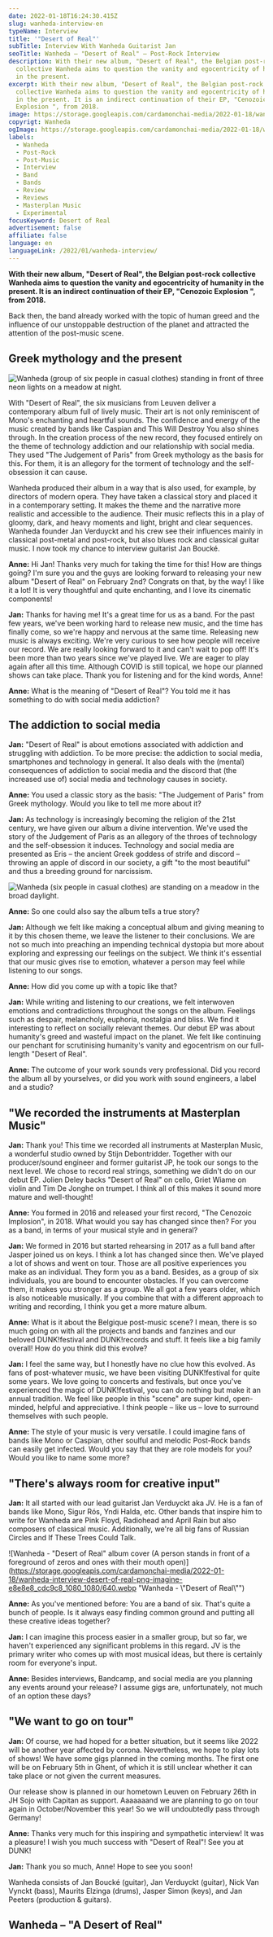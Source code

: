 ```yaml
---
date: 2022-01-18T16:24:30.415Z
slug: wanheda-interview-en
typeName: Interview
title: '"Desert of Real"'
subTitle: Interview With Wanheda Guitarist Jan
seoTitle: Wanheda – "Desert of Real" – Post-Rock Interview
description: With their new album, "Desert of Real", the Belgian post-rock
  collective Wanheda aims to question the vanity and egocentricity of humanity
  in the present.
excerpt: With their new album, "Desert of Real", the Belgian post-rock
  collective Wanheda aims to question the vanity and egocentricity of humanity
  in the present. It is an indirect continuation of their EP, "Cenozoic
  Explosion ", from 2018.
image: https://storage.googleapis.com/cardamonchai-media/2022-01-18/wanheda-interview-jpg-imagine-080808_433e31_1024_768/640.webp
copyrigt: Wanheda
ogImage: https://storage.googleapis.com/cardamonchai-media/2022-01-18/wanheda-interview-fb-png-imagine-080808_3b2c18_1200_628/640.webp
labels:
  - Wanheda
  - Post-Rock
  - Post-Music
  - Interview
  - Band
  - Bands
  - Review
  - Reviews
  - Masterplan Music
  - Experimental
focusKeyword: Desert of Real
advertisement: false
affiliate: false
language: en
languageLink: /2022/01/wanheda-interview/
---
```

**With their new album, "Desert of Real", the Belgian post-rock collective Wanheda aims to question the vanity and egocentricity of humanity in the present. It is an indirect continuation of their EP, "Cenozoic Explosion ", from 2018.**

Back then, the band already worked with the topic of human greed and the influence of our unstoppable destruction of the planet and attracted the attention of the post-music scene.

## Greek mythology and the present

![Wanheda (group of six people in casual clothes) standing in front of three neon lights on a meadow at night.](https://storage.googleapis.com/cardamonchai-media/2022-01-18/wanheda-interview-dark-jpg-imagine-080808_16191a_1024_768/640.webp "Wanheda")

With "Desert of Real", the six musicians from Leuven deliver a contemporary album full of lively music. Their art is not only reminiscent of Mono's enchanting and heartful sounds. The confidence and energy of the music created by bands like Caspian and This Will Destroy You also shines through. In the creation process of the new record, they focused entirely on the theme of technology addiction and our relationship with social media. They used "The Judgement of Paris" from Greek mythology as the basis for this. For them, it is an allegory for the torment of technology and the self-obsession it can cause.

Wanheda produced their album in a way that is also used, for example, by directors of modern opera. They have taken a classical story and placed it in a contemporary setting. It makes the theme and the narrative more realistic and accessible to the audience. Their music reflects this in a play of gloomy, dark, and heavy moments and light, bright and clear sequences. Wanheda founder Jan Verduyckt and his crew see their influences mainly in classical post-metal and post-rock, but also blues rock and classical guitar music. I now took my chance to interview guitarist Jan Boucké.

**Anne:** Hi Jan! Thanks very much for taking the time for this! How are things going? I'm sure you and the guys are looking forward to releasing your new album "Desert of Real" on February 2nd? Congrats on that, by the way! I like it a lot! It is very thoughtful and quite enchanting, and I love its cinematic components!

**Jan:** Thanks for having me! It's a great time for us as a band. For the past few years, we've been working hard to release new music, and the time has finally come, so we're happy and nervous at the same time. Releasing new music is always exciting. We're very curious to see how people will receive our record. We are really looking forward to it and can't wait to pop off! It's been more than two years since we've played live. We are eager to play again after all this time. Although COVID is still topical, we hope our planned shows can take place. Thank you for listening and for the kind words, Anne!

**Anne:** What is the meaning of "Desert of Real"? You told me it has something to do with social media addiction?

## The addiction to social media

**Jan:** "Desert of Real" is about emotions associated with addiction and struggling with addiction. To be more precise: the addiction to social media, smartphones and technology in general. It also deals with the (mental) consequences of addiction to social media and the discord that (the increased use of) social media and technology causes in society. 

**Anne:** You used a classic story as the basis: "The Judgement of Paris" from Greek mythology. Would you like to tell me more about it?

**Jan:** As technology is increasingly becoming the religion of the 21st century, we have given our album a divine intervention. We've used the story of the Judgement of Paris as an allegory of the throes of technology and the self-obsession it induces. Technology and social media are presented as Eris – the ancient Greek goddess of strife and discord – throwing an apple of discord in our society, a gift "to the most beautiful" and thus a breeding ground for narcissism.

![Wanheda (six people in casual clothes) are standing on a meadow in the broad daylight.](https://storage.googleapis.com/cardamonchai-media/2022-01-18/wanheda-interview-light-jpg-imagine-f8f8f8_b4ae9e_1024_768/640.webp "Wanheda")

**Anne:** So one could also say the album tells a true story?

**Jan:** Although we felt like making a conceptual album and giving meaning to it by this chosen theme, we leave the listener to their conclusions. We are not so much into preaching an impending technical dystopia but more about exploring and expressing our feelings on the subject. We think it's essential that our music gives rise to emotion, whatever a person may feel while listening to our songs.

**Anne:** How did you come up with a topic like that?

**Jan:** While writing and listening to our creations, we felt interwoven emotions and contradictions throughout the songs on the album. Feelings such as despair, melancholy, euphoria, nostalgia and bliss. We find it interesting to reflect on socially relevant themes. Our debut EP was about humanity's greed and wasteful impact on the planet. We felt like continuing our penchant for scrutinising humanity's vanity and egocentrism on our full-length "Desert of Real".

**Anne:** The outcome of your work sounds very professional. Did you record the album all by yourselves, or did you work with sound engineers, a label and a studio?

## "We recorded the instruments at Masterplan Music"

**Jan:** Thank you! This time we recorded all instruments at Masterplan Music, a wonderful studio owned by Stijn Debontridder. Together with our producer/sound engineer and former guitarist JP, he took our songs to the next level. We chose to record real strings, something we didn't do on our debut EP. Jolien Deley backs "Desert of Real" on cello, Griet Wiame on violin and Tim De Jonghe on trumpet. I think all of this makes it sound more mature and well-thought!

**Anne:** You formed in 2016 and released your first record, "The Cenozoic Implosion", in 2018. What would you say has changed since then? For you as a band, in terms of your musical style and in general?

**Jan:** We formed in 2016 but started rehearsing in 2017 as a full band after Jasper joined us on keys. I think a lot has changed since then. We've played a lot of shows and went on tour. Those are all positive experiences you make as an individual. They form you as a band. Besides, as a group of six individuals, you are bound to encounter obstacles. If you can overcome them, it makes you stronger as a group. We all got a few years older, which is also noticeable musically. If you combine that with a different approach to writing and recording, I think you get a more mature album.

**Anne:** What is it about the Belgique post-music scene? I mean, there is so much going on with all the projects and bands and fanzines and our beloved DUNK!festival and DUNK!records and stuff. It feels like a big family overall! How do you think did this evolve?

**Jan:** I feel the same way, but I honestly have no clue how this evolved. As fans of post-whatever music, we have been visiting DUNK!festival for quite some years. We love going to concerts and festivals, but once you've experienced the magic of DUNK!festival, you can do nothing but make it an annual tradition. We feel like people in this "scene" are super kind, open-minded, helpful and appreciative. I think people – like us – love to surround themselves with such people.

**Anne:** The style of your music is very versatile. I could imagine fans of bands like Mono or Caspian, other soulful and melodic Post-Rock bands can easily get infected. Would you say that they are role models for you? Would you like to name some more?

## "There's always room for creative input"

**Jan:** It all started with our lead guitarist Jan Verduyckt aka JV. He is a fan of bands like Mono, Sigur Rós, Yndi Halda, etc. Other bands that inspire him to write for Wanheda are Pink Floyd, Radiohead and April Rain but also composers of classical music. Additionally, we're all big fans of Russian Circles and If These Trees Could Talk.

![Wanheda - "Desert of Real" album cover (A person stands in front of a foreground of zeros and ones with their mouth open)](https://storage.googleapis.com/cardamonchai-media/2022-01-18/wanheda-interview-desert-of-real-png-imagine-e8e8e8_cdc9c8_1080_1080/640.webp "Wanheda - \\"Desert of Real\\"")

**Anne:** As you've mentioned before: You are a band of six. That's quite a bunch of people. Is it always easy finding common ground and putting all these creative ideas together?

**Jan:** I can imagine this process easier in a smaller group, but so far, we haven't experienced any significant problems in this regard. JV is the primary writer who comes up with most musical ideas, but there is certainly room for everyone's input.

**Anne:** Besides interviews, Bandcamp, and social media are you planning any events around your release? I assume gigs are, unfortunately, not much of an option these days?

## "We want to go on tour"

**Jan:** Of course, we had hoped for a better situation, but it seems like 2022 will be another year affected by corona. Nevertheless, we hope to play lots of shows! We have some gigs planned in the coming months. The first one will be on February 5th in Ghent, of which it is still unclear whether it can take place or not given the current measures.

Our release show is planned in our hometown Leuven on February 26th in JH Sojo with Capitan as support. Aaaaaaand we are planning to go on tour again in October/November this year! So we will undoubtedly pass through Germany!

**Anne:** Thanks very much for this inspiring and sympathetic interview! It was a pleasure! I wish you much success with "Desert of Real"! See you at DUNK!

**Jan:** Thank you so much, Anne! Hope to see you soon!

Wanheda consists of Jan Boucké (guitar), Jan Verduyckt (guitar), Nick Van Vynckt (bass), Maurits Elzinga (drums), Jasper Simon (keys), and Jan Peeters (production & guitars).

## Wanheda – "A Desert of Real"

<YouTube id="ZAAJVQ4YBf8" />
